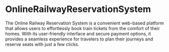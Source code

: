 # OnlineRailwayReservationSystem

The Online Railway Reservation System is a convenient web-based platform that allows users to effortlessly book train tickets from the comfort of their homes. With its user-friendly interface and secure payment options, it provides a seamless experience for travelers to plan their journeys and reserve seats with just a few clicks.
